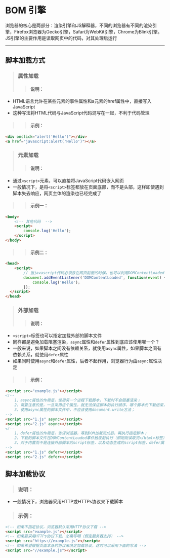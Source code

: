 # BOM 引擎
浏览器的核心是两部分：渲染引擎和JS解释器，不同的浏览器有不同的渲染引擎，Firefox浏览器为Gecko引擎，Safari为WebKit引擎，Chrome为Blink引擎。JS引擎的主要作用是读取网页中的代码，对其处理后运行
***

## 脚本加载方式
> ### 属性加载
>> #### 说明：
* HTML语言允许在某些元素的事件属性和a元素的href属性中，直接写入JavaScript
* 这种写法将HTML代码与JavaScript代码混写在一起，不利于代码管理

>> #### 示例：
```html
<div onclick="alert('Hello')"></div>
<a href="javascript:alert('Hello')"></a>
```

> ### 元素加载
>> #### 说明：
* 通过`<script>`元素，可以直接将JavaScript代码嵌入网页
* 一般情况下，是将`<script>`标签都放在页面底部，而不是头部，这样即使遇到脚本失去响应，网页主体的渲染也已经完成了

>> #### 示例一：
```html
<body>
    <!-- 其他代码  -->
    <script>
        console.log('Hello');
    </script>
</body>
```

>> #### 示例二：
```html
<head>
    <script>
        // 当javascript代码必须放在网页前面的时候，也可以利用DOMContentLoaded事件的回调函数，来使脚本代码在DOM加载完之后再运行
        document.addEventListener('DOMContentLoaded', function(event) {
            console.log('Hello');
        });
  </script>
</head>
```

> ### 外部加载
>> #### 说明：
* `<script>`标签也可以指定加载外部的脚本文件
* 同样都是避免加载阻塞渲染，`async`属性和`defer`属性到底应该使用哪一个？
* 一般来说，如果脚本之间没有依赖关系，就使用`async`属性，如果脚本之间有依赖关系，就使用`defer`属性
* 如果同时使用`async`和`defer`属性，后者不起作用，浏览器行为由`async`属性决定

>> #### 示例：
```html
<script src="example.js"></script>
<!--
    1、async属性的作用是，使用另一个进程下载脚本，下载时不会阻塞渲染；
    2、需要注意的是，一旦采用这个属性，就无法保证脚本的执行顺序，哪个脚本先下载结束，就先执行那个脚本；
    3、使用async属性的脚本文件中，不应该使用document.write方法；
-->
<script src="1.js" async></script>
<script src="2.js" async></script>
<!--
    1、defer属性的作用是，告诉浏览器，等到DOM加载完成后，再执行指定脚本；
    2、下载的脚本文件在DOMContentLoaded事件触发前执行（即刚刚读取完</html>标签），而且可以保证执行顺序就是它们在页面上出现的顺序；
    3、对于内置而不是连接外部脚本的script标签，以及动态生成的script标签，defer属性不起作用；
-->
<script src="1.js" defer></script>
<script src="2.js" defer></script>
```

## 脚本加载协议
> ### 说明：
* 一般情况下，浏览器采用HTTP或HTTPs协议来下载脚本

> ### 示例：
```html
<!-- 如果不指定协议，浏览器默认采用HTTP协议下载 -->
<script src="example.js"></script>
<!-- 如果要采用HTTPs协议下载，必需写明（假定服务器支持） -->
<script src="https://example.js"></script>
<!-- 如果希望根据页面本身的协议来决定加载协议，这时可以采用下面的写法 -->
<script src="//example.js"></script>
```
